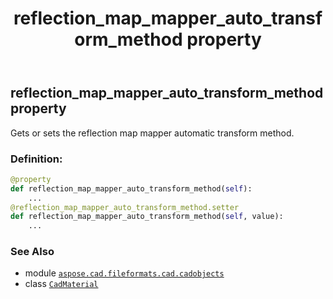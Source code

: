 ﻿---
title: reflection_map_mapper_auto_transform_method property
second_title: Aspose.CAD for Python via .NET API References
description: 
type: docs
weight: 830
url: /python-net/aspose.cad.fileformats.cad.cadobjects/cadmaterial/reflection_map_mapper_auto_transform_method/
is_root: false
---

## reflection_map_mapper_auto_transform_method property


Gets or sets the reflection map mapper automatic transform method.
### Definition:
```python
@property
def reflection_map_mapper_auto_transform_method(self):
    ...
@reflection_map_mapper_auto_transform_method.setter
def reflection_map_mapper_auto_transform_method(self, value):
    ...
```

### See Also
* module [`aspose.cad.fileformats.cad.cadobjects`](../../)
* class [`CadMaterial`](/cad/python-net/aspose.cad.fileformats.cad.cadobjects/cadmaterial)
